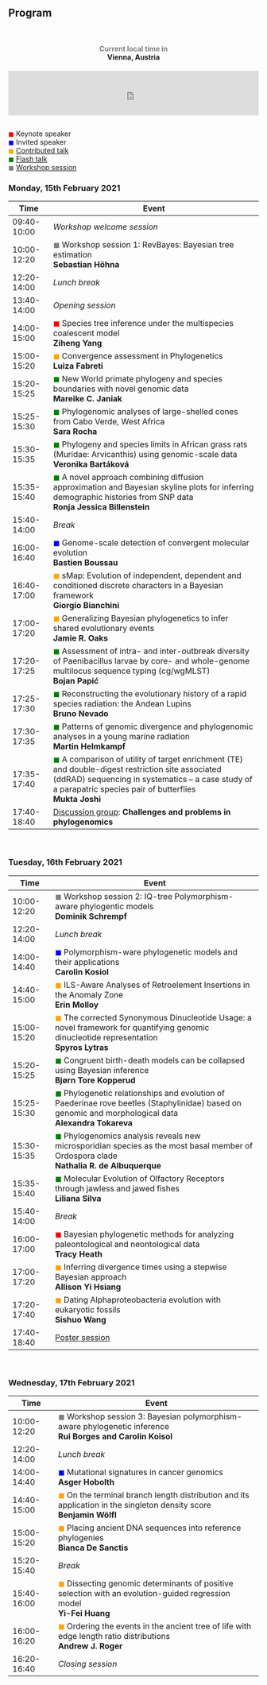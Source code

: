## Program

<div style="text-align:center;padding:1em 0;"> <h4><a style="text-decoration:none;" href="https://www.zeitverschiebung.net/en/city/2761369"><span style="color:gray;">Current local time in</span> <br />Vienna, Austria</a></h4> <iframe src="https://www.zeitverschiebung.net/clock-widget-iframe-v2?language=en&size=small&timezone=Europe%2FVienna" width="100%" height="90" frameborder="0" seamless></iframe> </div>


<span style="color:red">&#9724;</span> Keynote speaker<br/>
<span style="color:blue">&#9724;</span> Invited speaker<br/>
<span style="color:orange">&#9724;</span> [Contributed talk](talks.md)<br/>
<span style="color:green">&#9724;</span> [Flash talk](posters.md)<br/>
<span style="color:gray">&#9724;</span> [Workshop session](workshop.md)



### **Monday, 15th February 2021**

| Time | Event | 
|---|---|
|09:40-10:00| *Workshop welcome session* |
|10:00-12:20| <span style="color:gray">&#9724;</span> Workshop session 1: RevBayes: Bayesian tree estimation<br/>**Sebastian Höhna** |
|12:20-14:00| *Lunch break* | 
|13:40-14:00| *Opening session* |
|14:00-15:00| <span style="color:red">&#9724;</span> Species tree inference under the multispecies coalescent model<br/>**Ziheng Yang**   |
|15:00-15:20| <span style="color:orange">&#9724;</span> Convergence assessment in Phylogenetics <br/> **Luiza Fabreti** |
|15:20-15:25| <span style="color:green">&#9724;</span> New World primate phylogeny and species boundaries with novel genomic data <br/>  **Mareike C. Janiak** |
|15:25-15:30| <span style="color:green">&#9724;</span> Phylogenomic analyses of large-shelled cones from Cabo Verde, West Africa <br/> **Sara Rocha** |
|15:30-15:35| <span style="color:green">&#9724;</span> Phylogeny and species limits in African grass rats (Muridae: Arvicanthis) using genomic-scale data  <br/> **Veronika Bartáková**|
|15:35-15:40| <span style="color:green">&#9724;</span> A novel approach combining diffusion approximation and Bayesian skyline plots for inferring demographic histories from SNP data <br/> **Ronja Jessica Billenstein** |
|15:40-14:00| *Break*|
|16:00-16:40| <span style="color:blue">&#9724;</span> Genome-scale detection of convergent molecular evolution <br/> **Bastien Boussau** |
|16:40-17:00| <span style="color:orange">&#9724;</span> sMap: Evolution of independent, dependent and conditioned discrete characters in a Bayesian framework <br/>**Giorgio Bianchini** |
|17:00-17:20| <span style="color:orange">&#9724;</span> Generalizing Bayesian phylogenetics to infer shared evolutionary events<br/>**Jamie R. Oaks** |
|17:20-17:25| <span style="color:green">&#9724;</span> Assessment of intra- and inter-outbreak diversity of Paenibacillus larvae by core- and whole-genome multilocus sequence typing (cg/wgMLST) <br/> **Bojan Papić** |
|17:25-17:30| <span style="color:green">&#9724;</span> Reconstructing the evolutionary history of a rapid species radiation: the Andean Lupins <br/> **Bruno Nevado**|
|17:30-17:35| <span style="color:green">&#9724;</span> Patterns of genomic divergence and phylogenomic analyses in a young marine radiation <br/> **Martin Helmkampf** |
|17:35-17:40| <span style="color:green">&#9724;</span> A comparison of utility of target enrichment (TE) and double-digest restriction site associated (ddRAD) sequencing in systematics – a case study of a parapatric species pair of butterflies <br/> **Mukta Joshi** |
|17:40-18:40| [Discussion group](discussiongroup.md): **Challenges and problems in phylogenomics**  |

<br>

### **Tuesday, 16th February 2021**

| Time| Event |
|---|---|
|10:00-12:20| <span style="color:gray">&#9724;</span> Workshop session 2: IQ-tree Polymorphism-aware phylogentic models <br/> **Dominik Schrempf**  |
|12:20-14:00| *Lunch break* | 
|14:00-14:40| <span style="color:blue">&#9724;</span> Polymorphism-ware phylogenetic models and their applications  <br/> **Carolin Kosiol**  |
|14:40-15:00| <span style="color:orange">&#9724;</span> ILS-Aware Analyses of Retroelement Insertions in the Anomaly Zone <br/>  **Erin Molloy** |
|15:00-15:20| <span style="color:orange">&#9724;</span> The corrected Synonymous Dinucleotide Usage: a novel framework for quantifying genomic dinucleotide representation <br/>  **Spyros Lytras** |
|15:20-15:25| <span style="color:green">&#9724;</span> Congruent birth-death models can be collapsed using Bayesian inference <br/> **Bjørn Tore Kopperud** |
|15:25-15:30| <span style="color:green">&#9724;</span> Phylogenetic relationships and evolution of Paederinae rove beetles (Staphylinidae) based on genomic and morphological data <br/>  **Alexandra Tokareva** |
|15:30-15:35| <span style="color:green">&#9724;</span> Phylogenomics analysis reveals new microsporidian species as the most basal member of Ordospora clade  <br/> **Nathalia R. de Albuquerque**  |
|15:35-15:40| <span style="color:green">&#9724;</span> Molecular Evolution of Olfactory Receptors through jawless and jawed fishes <br/> **Liliana Silva**  |
|15:40-14:00| *Break*|
|16:00-17:00| <span style="color:red">&#9724;</span> Bayesian phylogenetic methods for analyzing paleontological and neontological data <br/> **Tracy Heath**  |
|17:00-17:20| <span style="color:orange">&#9724;</span> Inferring divergence times using a stepwise Bayesian approach<br/> **Allison Yi Hsiang** |
|17:20-17:40| <span style="color:orange">&#9724;</span> Dating Alphaproteobacteria evolution with eukaryotic fossils <br/> **Sishuo Wang**  |
|17:40-18:40| [Poster session](posters.md) |

<br>

### **Wednesday, 17th February 2021**

| Time| Event |
|---|---|
|10:00-12:20| <span style="color:gray">&#9724;</span> Workshop session 3: Bayesian polymorphism-aware phylogenetic inference  <br/>**Rui Borges and Carolin Koisol** |
|12:20-14:00| *Lunch break* | 
|14:00-14:40| <span style="color:blue">&#9724;</span> Mutational signatures in cancer genomics<br/>**Asger Hobolth** |
|14:40-15:00| <span style="color:orange">&#9724;</span> On the terminal branch length distribution and its application in the singleton density score <br/>**Benjamin Wölfl** |
|15:00-15:20| <span style="color:orange">&#9724;</span> Placing ancient DNA sequences into reference phylogenies  <br/>**Bianca De Sanctis**  |
|15:20-15:40| *Break*|
|15:40-16:00| <span style="color:orange">&#9724;</span> Dissecting genomic determinants of positive selection with an evolution-guided regression model<br/>**Yi-Fei Huang** |
|16:00-16:20| <span style="color:orange">&#9724;</span> Ordering the events in the ancient tree of life with edge length ratio distributions <br/> **Andrew J. Roger**  |
|16:20-16:40| *Closing session* |

